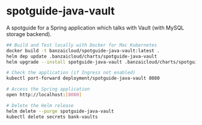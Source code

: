 # spotguide-java-vault
A spotguide for a Spring application which talks with Vault (with MySQL storage backend).


```bash
## Build and Test locally with Docker for Mac Kubernetes
docker build -t banzaicloud/spotguide-java-vault:latest .
helm dep update .banzaicloud/charts/spotguide-java-vault
helm upgrade --install spotguide-java-vault .banzaicloud/charts/spotguide-java-vault --set ingress.enabled=true --set "ingress.hosts[0]=localhost"

# Check the application (if Ingress not enabled)
kubectl port-forward deployment/spotguide-java-vault 8080

# Access the Spring application
open http://localhost:[8080]
```

```bash
# Delete the Helm release
helm delete --purge spotguide-java-vault
kubectl delete secrets bank-vaults
```